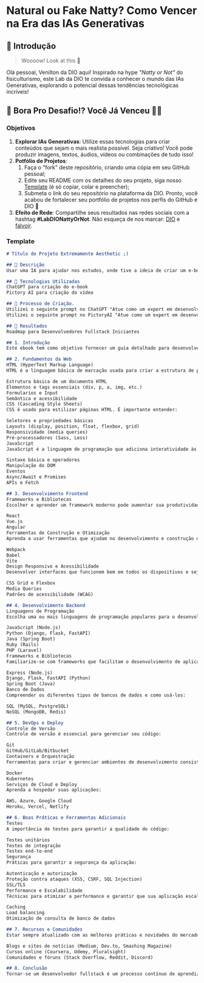 # Natural ou Fake Natty? Como Vencer na Era das IAs Generativas

## 🚀 Introdução

> Woooow! Look at this 👀

Olá pessoal, Venilton da DIO aqui! Inspirado na hype _"Natty or Not"_ do fisiculturismo, este Lab da DIO te convida a conhecer o mundo das IAs Generativas, explorando o potencial dessas tendências tecnológicas incríveis!

## 🎯 Bora Pro Desafio!? Você Já Venceu 💪🤓

### Objetivos

1. **Explorar IAs Generativas**: Utilize essas tecnologias para criar conteúdos que sejam o mais realista possível. Seja criativo! Você pode produzir imagens, textos, áudios, vídeos ou combinações de tudo isso!
1. **Potfólio de Projetos**:
    1. Faça o "fork" deste repositório, criando uma cópia em seu GitHub pessoal;
    2. Edite seu README com os detalhes do seu projeto, siga nosso [Template](#template) (é só copiar, colar e preencher);
    3. Submeta o link do seu repositório na plataforma da DIO. Pronto, você acabou de fortalecer seu portfólio de projetos nos perfis do GitHub e DIO 🚀
1. **Efeito de Rede**: Compartilhe seus resultados nas redes sociais com a hashtag **#LabDIONattyOrNot**. Não esqueça de nos marcar: [DIO](https://www.linkedin.com/school/dio-makethechange) e [falvojr](https://www.linkedin.com/in/falvojr).

### Template

```markdown
# Título do Projeto Extremamente Aesthetic ;)

## 📒 Descrição
Usar uma IA para ajudar nos estudos, onde tive a ideia de criar um e-book mostrando um RoadMap focado em Fullstack para iniciantes e posteriormente usar uma outra AI para transformar em um vídeo curto para fácil compreensão sobre o e-book.

## 🤖 Tecnologias Utilizadas
ChatGPT para criação do e-book
Pictory AI para criação do vídeo

## 🧐 Processo de Criação.
Utilizei o seguinte prompt no ChatGPT "Atue como um expert em desenvolvimento de sotware com muitos anos de experiência na área e crie um ebook sobre roadmap para desenvolvedores iniciantes que almejam o fullstak"
Utilizei o seguinte prompt no PictoryAI "Atue como um expert em desenvolvimento de sotware e edição de video e crie um video não muito extenso com no max 3min para a fácil compreensão do texto e-bbok que eu forneci "

## 🚀 Resultados
Roadmap para Desenvolvedores Fullstack Iniciantes

## 1. Introdução
Este ebook tem como objetivo fornecer um guia detalhado para desenvolvedores iniciantes que desejam seguir uma carreira como desenvolvedores fullstack. Um desenvolvedor fullstack possui habilidades tanto no frontend quanto no backend, permitindo que ele desenvolva uma aplicação web completa, desde a interface do usuário até a lógica do servidor e banco de dados.

## 2. Fundamentos da Web
HTML (HyperText Markup Language)
HTML é a linguagem básica de marcação usada para criar a estrutura de páginas web. Comece aprendendo:

Estrutura básica de um documento HTML
Elementos e tags essenciais (div, p, a, img, etc.)
Formularios e Input
Semântica e acessibilidade
CSS (Cascading Style Sheets)
CSS é usado para estilizar páginas HTML. É importante entender:

Seletores e propriedades básicas
Layouts (display, position, float, flexbox, grid)
Responsividade (media queries)
Pré-processadores (Sass, Less)
JavaScript
JavaScript é a linguagem de programação que adiciona interatividade às páginas web. Foque em:

Sintaxe básica e operadores
Manipulação do DOM
Eventos
Async/Await e Promises
APIs e Fetch

## 3. Desenvolvimento Frontend
Frameworks e Bibliotecas
Escolher e aprender um framework moderno pode aumentar sua produtividade:

React
Vue.js
Angular
Ferramentas de Construção e Otimização
Aprenda a usar ferramentas que ajudam no desenvolvimento e construção do projeto:

Webpack
Babel
Vite
Design Responsivo e Acessibilidade
Desenvolver interfaces que funcionem bem em todos os dispositivos e sejam acessíveis a todos:

CSS Grid e Flexbox
Media Queries
Padrões de acessibilidade (WCAG)

## 4. Desenvolvimento Backend
Linguagens de Programação
Escolha uma ou mais linguagens de programação populares para o desenvolvimento backend:

JavaScript (Node.js)
Python (Django, Flask, FastAPI)
Java (Spring Boot)
Ruby (Rails)
PHP (Laravel)
Frameworks e Bibliotecas
Familiarize-se com frameworks que facilitam o desenvolvimento de aplicações robustas:

Express (Node.js)
Django, Flask, FastAPI (Python)
Spring Boot (Java)
Banco de Dados
Compreender os diferentes tipos de bancos de dados e como usá-los:

SQL (MySQL, PostgreSQL)
NoSQL (MongoDB, Redis)

## 5. DevOps e Deploy
Controle de Versão
Controle de versão é essencial para gerenciar seu código:

Git
GitHub/GitLab/Bitbucket
Containers e Orquestração
Ferramentas para criar e gerenciar ambientes de desenvolvimento consistentes:

Docker
Kubernetes
Serviços de Cloud e Deploy
Aprenda a hospedar suas aplicações:

AWS, Azure, Google Cloud
Heroku, Vercel, Netlify

## 6. Boas Práticas e Ferramentas Adicionais
Testes
A importância de testes para garantir a qualidade do código:

Testes unitários
Testes de integração
Testes end-to-end
Segurança
Práticas para garantir a segurança da aplicação:

Autenticação e autorização
Proteção contra ataques (XSS, CSRF, SQL Injection)
SSL/TLS
Performance e Escalabilidade
Técnicas para otimizar a performance e garantir que sua aplicação escale bem:

Caching
Load balancing
Otimização de consulta de banco de dados

## 7. Recursos e Comunidades
Estar sempre atualizado com as melhores práticas e novidades do mercado:

Blogs e sites de notícias (Medium, Dev.to, Smashing Magazine)
Cursos online (Coursera, Udemy, Pluralsight)
Comunidades e fóruns (Stack Overflow, Reddit, Discord)

## 8. Conclusão
Tornar-se um desenvolvedor fullstack é um processo contínuo de aprendizagem e prática. Siga este roadmap, continue se desafiando e contribuindo para projetos open-source. Com o tempo, você adquirirá as habilidades necessárias para construir e manter aplicações web robustas e escaláveis. tenho este ebook e preciso colocar imagens nele consegue estruturar para mim com imagens?

